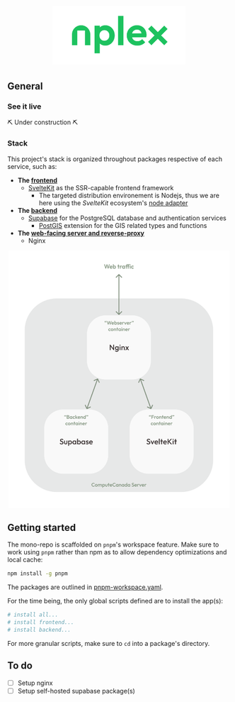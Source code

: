 <h1 align="center">
  <img width="300" height="auto" src="frontend/static/nplex-logo.svg" alt="nplex">
</h1>

## General

### See it live

:pick: Under construction :pick:

### Stack

This project's stack is organized throughout packages respective of each service, such as:

- __The [frontend](/frontend)__
  - [SvelteKit](https://kit.svelte.dev/) as the SSR-capable frontend framework
    - The targeted distribution environement is Nodejs, thus we are here using the _SvelteKit_ ecosystem's [node adapter](https://kit.svelte.dev/docs#adapters)
- __The [backend](/backend)__
  - [Supabase](https://supabase.io/) for the PostgreSQL database and authentication services
    - [PostGIS](https://postgis.net/) extension for the GIS related types and functions
- __The [web-facing server and reverse-proxy](/webserver)__
  - Nginx

<p align="center">
  <img width="500" height="auto" src="misc/services-architecture.svg">
</p>

## Getting started

The mono-repo is scaffolded on `pnpm`'s workspace feature. Make sure to work using `pnpm` rather than npm as to allow dependency optimizations and local cache:

```sh
npm install -g pnpm
```

The packages are outlined in [pnpm-workspace.yaml](pnpm-workspace.yaml).

For the time being, the only global scripts defined are to install the app(s):

```sh
# install all...
# install frontend...
# install backend...

```

For more granular scripts, make sure to `cd` into a package's directory.

## To do

- [ ] Setup nginx
- [ ] Setup self-hosted supabase package(s)
